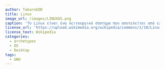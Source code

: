 ```yaml
---
author: TakaroGOD
title: Linux
image_url: /images/LINUXOS.png
caption: 'Το Linux είναι ένα λειτουργικό σύστημα που αποτελείται από ελεύθερο λογισμικό. Η χρήση του είναι παρόμοια με αυτή του Unix, αλλά όλος ο πηγαίος κώδικας του έχει γραφτεί από την αρχή ως ελεύθερο λογισμικό υπό την ελεύθερη άδεια χρήσης GNU General Public License.'
license_url: 'https://upload.wikimedia.org/wikipedia/commons/1/18/Linux_Mint_18.3_Cinnamon_Mint_Y.png'
license_text: Wikipedia
categories:
  - archetypes
  - OS
  - Desktop
tags:
  - GNU
---
```


